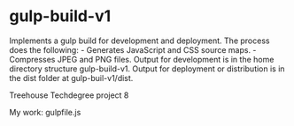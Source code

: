 # gulp-build-v1

Implements a gulp build for development and deployment. The process does the following:
	- Generates JavaScript and CSS source maps.
	- Compresses JPEG and PNG files.
Output for development is in the home directory structure gulp-build-v1. Output for deployment or distribution is in the dist folder at gulp-buil-v1/dist.
 
Treehouse Techdegree project 8

My work: gulpfile.js
